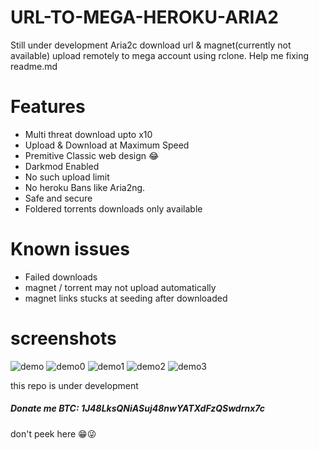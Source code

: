 # URL-TO-MEGA-HEROKU-ARIA2
 Still under development
Aria2c download url & magnet(currently not available) upload remotely to mega account using rclone.
Help me fixing readme.md 
# Features 
 * Multi threat download upto x10
 * Upload & Download at Maximum Speed
 * Premitive Classic web design 😂
 * Darkmod Enabled
 * No such upload limit
 * No heroku Bans like Aria2ng.
 * Safe and secure
 * Foldered torrents downloads only available
# Known issues
 * Failed downloads 
 * magnet / torrent may not upload automatically
 * magnet links stucks at seeding after downloaded
# screenshots
![demo](https://raw.githubusercontent.com/developeranaz/URL-TO-MEGA-HEROKU/main/Demo-example-images-1/Screenshot_20210430_195357.jpg)
![demo0](https://raw.githubusercontent.com/developeranaz/URL-TO-MEGA-HEROKU/main/Demo-example-images-1/Screenshot_20210501_022628.jpg)
![demo1](https://raw.githubusercontent.com/developeranaz/URL-TO-MEGA-HEROKU/main/Demo-example-images-1/Screenshot_20210430_202409.jpg)
![demo2](https://raw.githubusercontent.com/developeranaz/URL-TO-MEGA-HEROKU/main/Demo-example-images-1/Screenshot_20210430_200026.jpg)
![demo3](https://raw.githubusercontent.com/developeranaz/URL-TO-MEGA-HEROKU/main/Demo-example-images-1/Screenshot_20210430_195357.jpg)

this repo is under development

##### Donate me BTC: 1J48LksQNiASuj48nwYATXdFzQSwdrnx7c

don't peek here 😁😜
